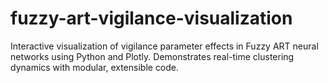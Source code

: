 # fuzzy-art-vigilance-visualization
Interactive visualization of vigilance parameter effects in Fuzzy ART neural networks using Python and Plotly. Demonstrates real-time clustering dynamics with modular, extensible code.
